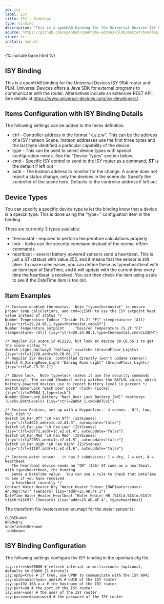 ```yaml
---
id: isy
label: ISY
title: ISY - Bindings
type: binding
description: "This is a openHAB binding for the Universal Devices ISY 994i router and PLM. Universal Devices offers a Java SDK for"
source: https://github.com/openhab/openhab1-addons/blob/master/bundles/binding/org.openhab.binding.isy/README.md
since: 1x
install: manual
---
```


<!-- Attention authors: Do not edit directly. Please add your changes to the appropriate source repository -->

{% include base.html %}

## ISY Binding

This is a openHAB binding for the Universal Devices ISY 994i router and PLM. Universal Devices offers a Java SDK for
external programs to communicate with the router. Alternatives include an extensive REST API. See details at
https://www.universal-devices.com/isy-developers/.

## Items Configuration with ISY Binding Details

The following settings can be added to the Items definition.

* ctrl - Controller address in the format "x.y.z.w". This can be the address of a ISY Insteon Scene. Insteon addresses use the first three bytes and the last byte identified a particular capability of the device.
* type - This can be used to select device types with special configuration needs.  See the "Device Types" section below.
* cmd - Specific ISY control to send to the ISY router as a command, **ST** is the default if left out
* addr - The Insteon address to monitor for the change. A scene does not report a status change, only the devices in the scene do. Specify the controller of the scene here. Defaults to the controller address if left out

## Device Types

You can specify a specific device type to let the binding know that a device is a special type.  This is done using the "type=" configuation item in the binding.

There are currently 3 types available:

* thermostat - required to perform temperature calculations properly
* lock - locks use the security command instead of the normal off/on commands
* heartbeat - several battery powered sensors send a heartbeat.  This is just a ST (status) with value 255, and it means that the sensor is still alive.  To make rules easier, you can define these as type=heartbeat with an item type of DateTime, and it will update with the current time every time the heartbeat is received.  You can then check the item using a rule to see if the DateTime item is too old.

## Item Examples

```
/* Insteon-enabled thermostat.  Note "type=thermostat" to ensure proper temp calculations, and cmd=CLISPH to use the ISY setpoint heat value instead of status */
Number Temperature_Indoor "Inside [%.2f °F]" <temperature> (All) {isy="ctrl=29.24.98.1,type=thermostat,cmd=ST"}
Number Temperature_Setpoint		"Desired Temperature [%.2f °F]" <temperature> (All) {isy="ctrl=29.24.98.1,type=thermostat,cmd=CLISPH"}

/* Regular ISY scene id #12220, but look at device 30.CB.66.1 to get the scene status */
Switch Light_Hallway2 "Hallway" <switch> (GroundFloor,Lights) {isy="ctrl=12220,addr=30.CB.66.1"}
/* Regular ISY device, controlled directly (won't update scenes!)
Switch K_DiningRoom_Light "Dining Room Light" (GroundFloor,Lights) {isy="ctrl=F.C3.7C.1"}

/* ZWave lock.  Note type=lock (makes it use the security commands necessary). The second (Number) entry watches the BATLVL value, which battery-powered devices use to report battery level in percent */
Switch BDoorLock "Back Door Lock" <lock> (Locks) {isy="ctrl=ZW004_1,type=lock"}
Number BDoorLock_Battery "Back Door Lock Battery [%d]" <battery> (Locks,BattLevels) {isy="ctrl=ZW004_1,cmd=BATLVL"}

/* Insteon FanLinc, set up with a Keypadlinc.  4 scenes - Off, Low, Med, High */
Switch LR_Fan_Off "LR Fan Off" (ISYScenes) {isy="ctrl=4622,addr=1c.e2.d1.3", autoupdate="false"}
Switch LR_Fan_Low "LR Fan Low" (ISYScenes) {isy="ctrl=20771,addr=1c.e2.d1.4", autoupdate="false"}
Switch LR_Fan_Med "LR Fan Med" (ISYScenes) {isy="ctrl=22031,addr=1c.e2.d1.5", autoupdate="false"}
Switch LR_Fan_High "LR Fan High" (ISYScenes) {isy="ctrl=11187,addr=1c.e2.d1.6", autoupdate="false"}

/* Insteon water sensor - it has 3 subdevices: 1 = dry, 2 = wet, 4 = heartbeat
   The heartbeat device sends an "ON" (255) ST code as a heartbeat.  With type=heartbeat, the binding
   sends a DateTime value.  You can use a rule to check that DateTime to see if you have received
   a heartbeat recently */
Contact Water_Heater_Dry "Water Heater Sensor [MAP(watersensor-en.map):%s]" (Sensors) {isy="addr=25.AD.4F.1"}
DateTime Water_Heater_Heartbeat "Water Heater HB [%1$td.%1$tm.%1$tY %1$tH:%1$tM]" (Sensors) {isy="addr=25.AD.4F.4", type=heartbeat}
```

The transform file (watersensor-en.map) for the water sensor is:

```
CLOSED=Wet
OPEN=Dry
undefined=Unknown
-=Unknown
```

## ISY Binding Configuration

The following settings configure the ISY binding in the openhab.cfg file.

```
isy:refresh=60000 # refresh interval in milliseconds (optional, defaults to 60000 [1 minute])
isy:upnp=true # if true, use UPNP to communicate with the ISY 994i
isy:uuid=uuid:%your_uudid% # UUID of the ISY router
isy:ip=192.168.x.x # the hostname of the ISY router
isy:port=80 # the port of the ISY router
isy:user=user # the user of the ISY router
isy:password=password # the password of the ISY router
```
